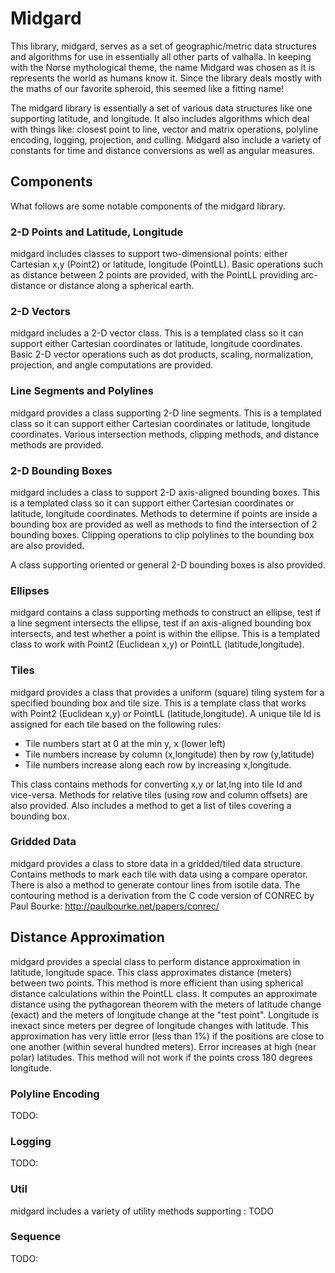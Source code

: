 # Midgard #

This library, midgard, serves as a set of geographic/metric data structures and algorithms for use in essentially all other parts of valhalla. In keeping with the Norse mythological theme, the name Midgard was chosen as it is represents the world as humans know it. Since the library deals mostly with the maths of our favorite spheroid, this seemed like a fitting name!

The midgard library is essentially a set of various data structures like one supporting latitude, and longitude. It also includes algorithms which deal with things like: closest point to line, vector and matrix operations, polyline encoding, logging, projection, and culling. Midgard also include a variety of constants for time and distance conversions as well as angular measures.

## Components ##

What follows are some notable components of the midgard library.

### 2-D Points and Latitude, Longitude ###

midgard includes classes to support two-dimensional points: either Cartesian x,y (Point2) or latitude, longitude (PointLL). Basic operations such as distance between 2 points are provided, with the PointLL providing arc-distance or distance along a spherical earth.

### 2-D Vectors ###

midgard includes a 2-D vector class. This is a templated class so it can support either Cartesian coordinates or latitude, longitude coordinates. Basic 2-D vector operations such as dot products, scaling, normalization, projection, and angle computations are provided.

### Line Segments and Polylines ###

midgard provides a class supporting 2-D line segments. This is a templated class so it can support either Cartesian coordinates or latitude, longitude coordinates. Various intersection methods, clipping methods, and distance methods are provided.

### 2-D Bounding Boxes ###

midgard includes a class to support 2-D axis-aligned bounding boxes. This is a templated class so it can support either Cartesian coordinates or latitude, longitude coordinates. Methods to determine if points are inside a bounding box are provided as well as methods to find the intersection of 2 bounding boxes. Clipping operations to clip polylines to the bounding box are also provided.

A class supporting oriented or general 2-D bounding boxes is also provided.

### Ellipses ###

midgard contains a class supporting methods to construct an ellipse, test if a line segment intersects the ellipse, test if an axis-aligned bounding box intersects, and test whether a point is within the ellipse. This is a templated class to work with Point2 (Euclidean x,y) or PointLL (latitude,longitude).

### Tiles ###

midgard provides a class that provides a uniform (square) tiling system for a specified bounding box and tile size. This is a template class that works with Point2 (Euclidean x,y) or PointLL (latitude,longitude). A unique tile Id is assigned for each tile based on the following rules:
 * Tile numbers start at 0 at the min y, x (lower left)
 * Tile numbers increase by column (x,longitude) then by row (y,latitude)
 * Tile numbers increase along each row by increasing x,longitude.
 
This class contains methods for converting x,y or lat,lng into tile Id and vice-versa.  Methods for relative tiles (using row and column offsets) are also provided. Also includes a method to get a list of tiles covering a bounding box.

### Gridded Data ###

midgard provides a class to store data in a gridded/tiled data structure. Contains methods to mark each tile with data using a compare operator. There is also a method to generate contour lines from isotile data. The contouring method is a derivation from the C code version of CONREC by Paul Bourke:
http://paulbourke.net/papers/conrec/

## Distance Approximation ###

midgard provides a special class to perform distance approximation in latitude, longitude space. This class approximates distance (meters) between two points. This method is more efficient than using spherical distance calculations within the PointLL class. It computes an approximate distance using the pythagorean theorem with the meters of latitude change (exact) and the meters of longitude change at the "test point". Longitude is inexact since meters per degree of longitude changes with latitude. This approximation has very little error (less than 1%) if the positions are close to one another (within several hundred meters). Error increases at high (near polar) latitudes. This method will not work if the points cross 180 degrees longitude.

### Polyline Encoding ###

TODO:

### Logging ###

TODO:

### Util ###

midgard includes a variety of utility methods supporting : TODO 

### Sequence ###

TODO:
